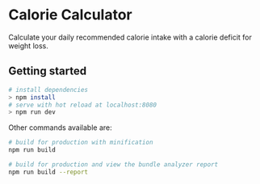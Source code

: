 # Calorie Calculator
Calculate your daily recommended calorie intake with a calorie deficit for weight loss.

## Getting started

``` bash
# install dependencies
> npm install
# serve with hot reload at localhost:8080
> npm run dev
```

Other commands available are:
``` bash
# build for production with minification
npm run build

# build for production and view the bundle analyzer report
npm run build --report
```